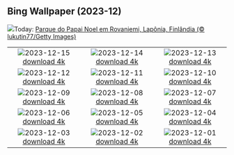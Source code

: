 ## Bing Wallpaper (2023-12)
![](https://www.bing.com/th?id=OHR.SantaPark_PT-BR7158729653_UHD.jpg&w=1000)Today: [Parque do Papai Noel em Rovaniemi, Lapônia, Finlândia (© lukutin77/Getty Images)](https://www.bing.com/th?id=OHR.SantaPark_PT-BR7158729653_UHD.jpg)

|      |      |      |
| :----: | :----: | :----: |
|![](https://www.bing.com/th?id=OHR.BorealOwl_PT-BR1424303006_UHD.jpg&pid=hp&w=384&h=216&rs=1&c=4)2023-12-15 [download 4k](https://www.bing.com/th?id=OHR.BorealOwl_PT-BR1424303006_UHD.jpg)|![](https://www.bing.com/th?id=OHR.ChapadaDiamantina_PT-BR0912635874_UHD.jpg&pid=hp&w=384&h=216&rs=1&c=4)2023-12-14 [download 4k](https://www.bing.com/th?id=OHR.ChapadaDiamantina_PT-BR0912635874_UHD.jpg)|![](https://www.bing.com/th?id=OHR.Poinsettia_PT-BR0931559837_UHD.jpg&pid=hp&w=384&h=216&rs=1&c=4)2023-12-13 [download 4k](https://www.bing.com/th?id=OHR.Poinsettia_PT-BR0931559837_UHD.jpg)|
|![](https://www.bing.com/th?id=OHR.MountainDayChina_PT-BR0775570847_UHD.jpg&pid=hp&w=384&h=216&rs=1&c=4)2023-12-12 [download 4k](https://www.bing.com/th?id=OHR.MountainDayChina_PT-BR0775570847_UHD.jpg)|![](https://www.bing.com/th?id=OHR.SaharaDunes_PT-BR0559111753_UHD.jpg&pid=hp&w=384&h=216&rs=1&c=4)2023-12-11 [download 4k](https://www.bing.com/th?id=OHR.SaharaDunes_PT-BR0559111753_UHD.jpg)|![](https://www.bing.com/th?id=OHR.PatagoniaGuanaco_PT-BR0400423849_UHD.jpg&pid=hp&w=384&h=216&rs=1&c=4)2023-12-10 [download 4k](https://www.bing.com/th?id=OHR.PatagoniaGuanaco_PT-BR0400423849_UHD.jpg)|
|![](https://www.bing.com/th?id=OHR.JerseyIsland_PT-BR0126731270_UHD.jpg&pid=hp&w=384&h=216&rs=1&c=4)2023-12-09 [download 4k](https://www.bing.com/th?id=OHR.JerseyIsland_PT-BR0126731270_UHD.jpg)|![](https://www.bing.com/th?id=OHR.GrandCanyonVerdon_PT-BR9952684873_UHD.jpg&pid=hp&w=384&h=216&rs=1&c=4)2023-12-08 [download 4k](https://www.bing.com/th?id=OHR.GrandCanyonVerdon_PT-BR9952684873_UHD.jpg)|![](https://www.bing.com/th?id=OHR.CERNCenter_PT-BR9750877700_UHD.jpg&pid=hp&w=384&h=216&rs=1&c=4)2023-12-07 [download 4k](https://www.bing.com/th?id=OHR.CERNCenter_PT-BR9750877700_UHD.jpg)|
|![](https://www.bing.com/th?id=OHR.MuseumofTomorrow_PT-BR0071578162_UHD.jpg&pid=hp&w=384&h=216&rs=1&c=4)2023-12-06 [download 4k](https://www.bing.com/th?id=OHR.MuseumofTomorrow_PT-BR0071578162_UHD.jpg)|![](https://www.bing.com/th?id=OHR.CheetahDay_PT-BR9341375783_UHD.jpg&pid=hp&w=384&h=216&rs=1&c=4)2023-12-05 [download 4k](https://www.bing.com/th?id=OHR.CheetahDay_PT-BR9341375783_UHD.jpg)|![](https://www.bing.com/th?id=OHR.VermilionCliffs_PT-BR9118201402_UHD.jpg&pid=hp&w=384&h=216&rs=1&c=4)2023-12-04 [download 4k](https://www.bing.com/th?id=OHR.VermilionCliffs_PT-BR9118201402_UHD.jpg)|
|![](https://www.bing.com/th?id=OHR.AngkorPark_PT-BR8878071421_UHD.jpg&pid=hp&w=384&h=216&rs=1&c=4)2023-12-03 [download 4k](https://www.bing.com/th?id=OHR.AngkorPark_PT-BR8878071421_UHD.jpg)|![](https://www.bing.com/th?id=OHR.IcebergAntarctica_PT-BR8687364076_UHD.jpg&pid=hp&w=384&h=216&rs=1&c=4)2023-12-02 [download 4k](https://www.bing.com/th?id=OHR.IcebergAntarctica_PT-BR8687364076_UHD.jpg)|![](https://www.bing.com/th?id=OHR.TrotternishStorr_PT-BR8013628330_UHD.jpg&pid=hp&w=384&h=216&rs=1&c=4)2023-12-01 [download 4k](https://www.bing.com/th?id=OHR.TrotternishStorr_PT-BR8013628330_UHD.jpg)|
